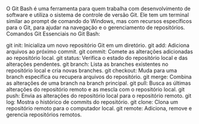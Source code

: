 O Git Bash é uma ferramenta para quem trabalha com desenvolvimento de software e utiliza o sistema de controle de versão Git. Ele tem um terminal similar ao prompt de comando do Windows, mas com recursos específicos para o Git, para ajudar na navegação e o gerenciamento de repositórios.
Comandos Git Essenciais no Git Bash:

git init: Inicializa um novo repositório Git em um diretório.
git add: Adiciona arquivos ao próximo commit.
git commit: Comete as alterações adicionadas ao repositório local.
git status: Verifica o estado do repositório local e das alterações pendentes.
git branch: Lista as branches existentes no repositório local e cria novas branches.
git checkout: Muda para uma branch específica ou recupera arquivos do repositório.
git merge: Combina as alterações de uma branch na branch principal.
git pull: Busca as últimas alterações do repositório remoto e as mescla com o repositório local.
git push: Envia as alterações do repositório local para o repositório remoto.
git log: Mostra o histórico de commits do repositório.
git clone: Clona um repositório remoto para o computador local.
git remote: Adiciona, remove e gerencia repositórios remotos.
